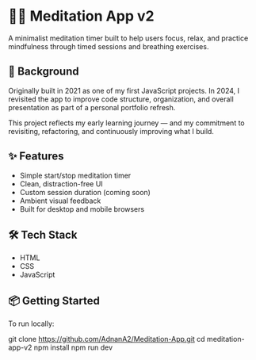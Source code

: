 # 🧘‍♂️ Meditation App v2

A minimalist meditation timer built to help users focus, relax, and practice mindfulness through timed sessions and breathing exercises.

## 📜 Background

Originally built in 2021 as one of my first JavaScript projects. In 2024, I revisited the app to improve code structure, organization, and overall presentation as part of a personal portfolio refresh.

This project reflects my early learning journey — and my commitment to revisiting, refactoring, and continuously improving what I build.

## ✨ Features

- Simple start/stop meditation timer
- Clean, distraction-free UI
- Custom session duration (coming soon)
- Ambient visual feedback
- Built for desktop and mobile browsers

## 🛠 Tech Stack

- HTML
- CSS
- JavaScript 

## 📦 Getting Started

To run locally:

git clone https://github.com/AdnanA2/Meditation-App.git
cd meditation-app-v2
npm install
npm run dev

